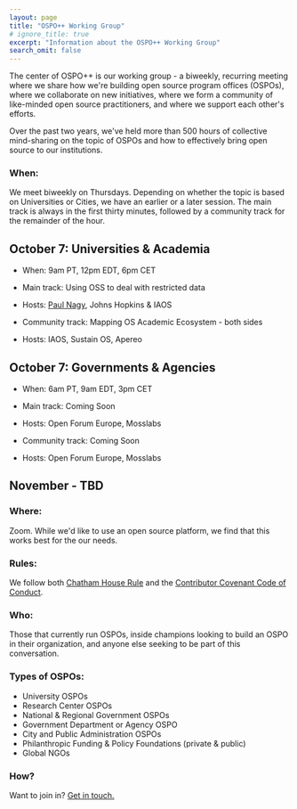 ```yaml
---
layout: page
title: "OSPO++ Working Group"
# ignore_title: true
excerpt: "Information about the OSPO++ Working Group"
search_omit: false
---
```


The center of OSPO++ is our working group - a biweekly, recurring meeting where we share how we're building open source program offices (OSPOs), where we collaborate on new initiatives, where we form a community of like-minded open source practitioners, and where we support each other's efforts.


Over the past two years, we've held more than 500 hours of collective mind-sharing on the topic of OSPOs and how to effectively bring open source to our institutions.

### When:

We meet biweekly on Thursdays. Depending on whether the topic is based on Universities or Cities, we have an earlier or a later session. The main track is always in the first thirty minutes, followed by a community track for the remainder of the hour.


## October 7:  Universities & Academia

- When: 9am PT, 12pm EDT, 6pm CET

- Main track: Using OSS to deal with restricted data
- Hosts: [Paul Nagy](https://www.hopkinsmedicine.org/profiles/details/paul-nagy), Johns Hopkins & IAOS

- Community track: Mapping OS Academic Ecosystem - both sides
- Hosts: IAOS, Sustain OS, Apereo

## October 7: Governments & Agencies

- When: 6am PT, 9am EDT, 3pm CET

- Main track: Coming Soon
- Hosts: Open Forum Europe, Mosslabs

- Community track: Coming Soon
- Hosts: Open Forum Europe, Mosslabs

## November - TBD

### Where:

Zoom. While we'd like to use an open source platform, we find that this works best for the our needs.

### Rules:

We follow both [Chatham House Rule](https://en.wikipedia.org/wiki/Chatham_House_Rule) and the [Contributor Covenant Code of Conduct](https://www.contributor-covenant.org/).

### Who:

Those that currently run OSPOs, inside champions looking to build an OSPO in their organization, and anyone else seeking to be part of this conversation.

### Types of OSPOs:

  - University OSPOs
  - Research Center OSPOs
  - National & Regional Government OSPOs
  - Government Department or Agency OSPO
  - City and Public Administration OSPOs
  - Philanthropic Funding & Policy Foundations (private & public)
  - Global NGOs

### How?

Want to join in? <a href="mailto:info@mosslabs.io">Get in touch.</a>
